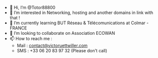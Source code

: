 - 👋 Hi, I’m @Totor88800
- 👀 I’m interested in Networking, hosting and another domains in link with that !
- 🌱 I’m currently learning BUT Réseau & Télécomunications at Colmar - FRANCE
- 💞️ I’m looking to collaborate on Association ECOWAN
- 📫 How to reach me :
  - Mail : contact@victoruettwiller.com
  - SMS : +33 06 20 83 97 32 (Please don't call)
